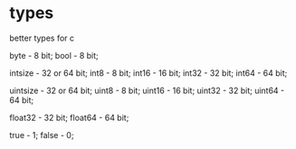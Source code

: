 types
=======

better types for c

byte - 8 bit;
bool - 8 bit;

intsize - 32 or 64 bit;
int8 - 8 bit;
int16 - 16 bit;
int32 - 32 bit;
int64 - 64 bit;

uintsize - 32 or 64 bit;
uint8 - 8 bit;
uint16 - 16 bit;
uint32 - 32 bit;
uint64 - 64 bit;

float32 - 32 bit;
float64 - 64 bit;


true - 1;
false - 0;

